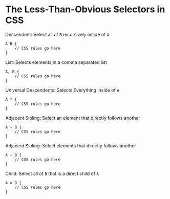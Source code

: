 # The Less-Than-Obvious Selectors in CSS

Descendent: Select all of `B` recursively inside of `A`

```
A B {
    // CSS rules go here
}
```

List: Selects elements in a comma separated list
```
A, B {
    // CSS rules go here
}
```

Universal Descendents: Selects Everything inside of `A`
```
A * {
    // CSS rules go here
}
```

Adjacent Sibling: Select an element that directly follows another
```
A + B {
    // CSS rules go here
}
```

Adjacent Sibling: Select elements that directly follows another
```
A ~ B {
    // CSS rules go here
}
```

Child: Select all of `B` that is a direct child of `A`
```
A > B {
    // CSS rules go here
}
```
